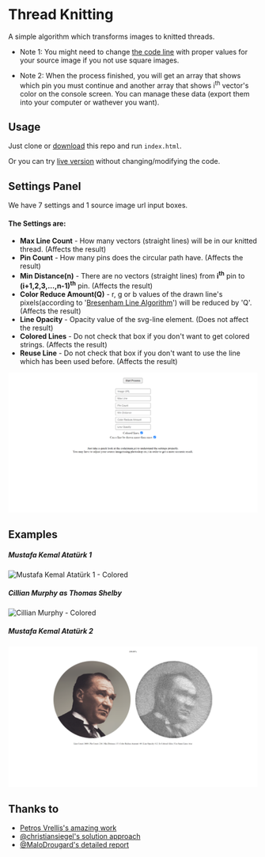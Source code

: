# Thread Knitting<br>
A simple algorithm which transforms images to knitted threads.

- Note 1: You might need to change [the code line](https://github.com/ilyasbilgihan/knitting/blob/7065955f11fcd4975836b79253cd15ffbe4402ee/main.js#L65) with proper values for your source image if you not use square images.

- Note 2: When the process finished, you will get an array that shows which pin you must continue and another array that shows i<sup>th</sup> vector's color on the console screen. You can manage these data (export them into your computer or wathever you want).

## Usage

Just clone or [download](https://github.com/ilyasbilgihan/knitting/archive/master.zip) this repo and run `index.html`.

Or you can try [live version](https://ilyasbilgihan.github.io/knitting/) without changing/modifying the code.

## Settings Panel

We have 7 settings and 1 source image url input boxes.

#### The Settings are:
- **Max Line Count** - How many vectors (straight lines) will be in our knitted thread. (Affects the result)
- **Pin Count** - How many pins does the circular path have. (Affects the result)
- **Min Distance(n)** - There are no vectors (straight lines) from **i<sup>th</sup>** pin to **(i+1,2,3,...,n-1)<sup>th</sup>** pin. (Affects the result)
- **Color Reduce Amount(Q)** - r, g or b values of the drawn line's pixels(according to '[Bresenham Line Algorithm](https://stackoverflow.com/a/55666538)') will be reduced by 'Q'. (Affects the result)
- **Line Opacity** - Opacity value of the svg-line element. (Does not affect the result)
- **Colored Lines** - Do not check that box if you don't want to get colored strings. (Affects the result)
- **Reuse Line** - Do not check that box if you don't want to use the line which has been used before. (Affects the result)

![Settings Panel](https://github.com/ilyasbilgihan/knitting/blob/master/example/main_screen.png?raw=true)

## Examples

##### Mustafa Kemal Atatürk 1
![Mustafa Kemal Atatürk 1 - Colored](https://github.com/ilyasbilgihan/knitting/blob/master/example/mustafa_kemal_ataturk_1c.png?raw=true)

##### Cillian Murphy as Thomas Shelby
![Cillian Murphy - Colored](https://github.com/ilyasbilgihan/knitting/blob/master/example/thomas_shelby_1c.png?raw=true)

##### Mustafa Kemal Atatürk 2
![Mustafa Kemal Atatürk 2 - Black and White](https://github.com/ilyasbilgihan/knitting/blob/master/example/mustafa_kemal_ataturk_2bw.png?raw=true)

## Thanks to
- [Petros Vrellis's amazing work](http://artof01.com/vrellis/works/knit.html)
- [@christiansiegel's solution approach](https://github.com/christiansiegel/knitter)
- [@MaloDrougard's detailed report](https://github.com/MaloDrougard/knit)
